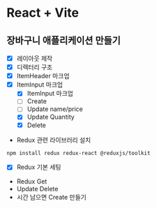 # React + Vite

## 장바구니 애플리케이션 만들기

- [x] 레이아웃 제작
- [x] 디렉터리 구조
- [x] ItemHeader 마크업
- [x] ItemInput 마크업
  - [x] ItemInput 마크업
  - [ ] Create
  - [ ] Update name/price
  - [x] Update Quantity
  - [x] Delete

- Redux 관련 라이브러리 설치

```bash
npm install redux redux-react @reduxjs/toolkit
```

- [x] Redux 기본 세팅
- Redux Get
- Update Delete
- 시간 남으면 Create 만들기
